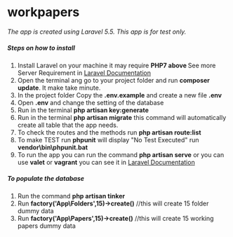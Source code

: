 # workpapers

<i>The app is created using Laravel 5.5. </i>
<i>This app is for test only.</i>

<h5>Steps on how to install</h5>
 
<ol>
	<li>Install Laravel on your machine it may require <b> PHP7 above </b> See more Server Requirement in <a href="https://laravel.com/docs/5.5">Laravel Documentation</a></li>
	<li>Open the terminal ang go to your project folder and run <b>composer update</b>. It make take minute.</li>
	<li>In the project folder Copy the <b>.env.example</b> and create a new file <b>.env</b></li>
	<li>Open <b>.env</b> and change the setting of the database</li>
	<li>Run in the terminal <b>php artisan key:generate</b></li>
	<li>Run in the terminal <b>php artisan migrate</b> this command will automatically create all table that the app needs.</li>
	<li>To check the routes and the methods run <b>php artisan route:list</b></li>
	<li>To make TEST run <b>phpunit</b> will display "No Test Executed" run <b>vendor\bin\phpunit.bat</b> </li>
	<li>To run the app you can run the command <b>php artisan serve</b> or you can use <b>valet</b> or <b>vagrant</b> you can see it in <a href="https://laravel.com/docs/5.5">Laravel Documentation</a></li>
</ol>



<h5>To populate the database</h5>

<ol>
	<li>Run the command <b>php artisan tinker</b></li>
	<li>Run <b>factory('App\Folders',15)->create()</b> //this will create 15 folder dummy data</li>
	<li>Run <b>factory('App\Papers',15)->create()</b> //this will create 15 working papers dummy data</li>
</ol>
